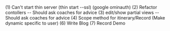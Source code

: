(1) Can't start thin server (thin start --ssl) (google ominauth)
(2) Refactor contollers -- Should ask coaches for advice
(3) edit/show partial views -- Should ask coaches for advice
(4) Scope method for itinerary/Record (Make dynamic specific to user)
(6) Write Blog
(7) Record Demo


